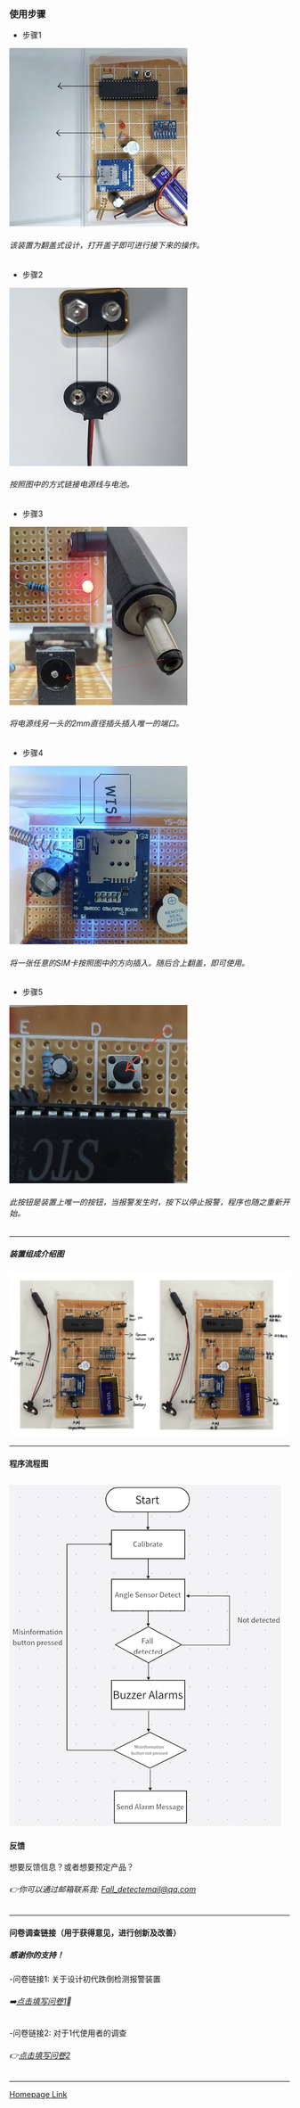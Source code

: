 
### 使用步骤


- 步骤1
  
![Step1](S11.png)

###### 该装置为翻盖式设计，打开盖子即可进行接下来的操作。


- 步骤2

![Step2](S2.png)

###### 按照图中的方式链接电源线与电池。

  
- 步骤3

![Step3](S3.png)

###### 将电源线另一头的2mm直径插头插入唯一的端口。

- 步骤4

![Step4](S4.png)

###### 将一张任意的SIM卡按照图中的方向插入。随后合上翻盖，即可使用。

- 步骤5

![Step5](S5.png)

###### 此按钮是装置上唯一的按钮，当报警发生时，按下以停止报警，程序也随之重新开始。


---

##### 装置组成介绍图
![DATA](EX2.png)


---
#### 程序流程图
 ![DATA1](Program.png)
---


#### 反馈
想要反馈信息？或者想要预定产品？
###### 👉你可以通过邮箱联系我: Fall_detectemail@qq.com
---
#### 问卷调查链接（用于获得意见，进行创新及改善）
##### 感谢你的支持！

-问卷链接1: 关于设计初代跌倒检测报警装置
###### ➡️[点击填写问卷1](https://v.wjx.cn/vm/Q2Frjo2.aspx#)📝

-问卷链接2: 对于1代使用者的调查
###### 👉[点击填写问卷2](https://www.wjx.cn/vm/Q72F9Z0.aspx# )

---
[Homepage Link](esperaa.github.io/meaidevice/)




